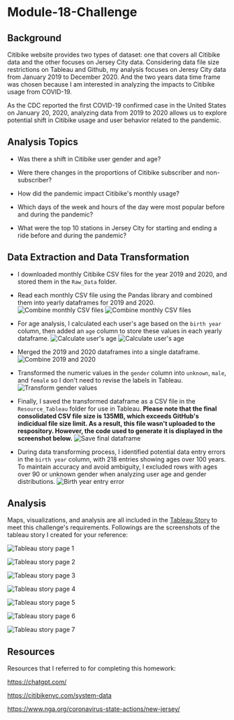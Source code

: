 # Module-18-Challenge

## Background

Citibike website provides two types of dataset: one that covers all Citibike data and the other focuses on Jersey City data. Considering data file size restrictions on Tableau and Github, my analysis focuses on Jeresy City data from January 2019 to December 2020. And the two years data time frame was chosen because I am interested in analyzing the impacts to Citibike usage from COVID-19.

As the CDC reported the first COVID-19 confirmed case in the United States on January 20, 2020, analyzing data from 2019 to 2020 allows us to explore potential shift in Citibike usage and user behavior related to the pandemic.

## Analysis Topics

- Was there a shift in Citibike user gender and age?

- Were there changes in the proportions of Citibike subscriber and non-subscriber?

- How did the pandemic impact Citibike's monthly usage?

- Which days of the week and hours of the day were most popular before and during the pandemic?

- What were the top 10 stations in Jersey City for starting and ending a ride before and during the pandemic?

## Data Extraction and Data Transformation

- I downloaded monthly Citibike CSV files for the year 2019 and 2020, and stored them in the `Raw_Data` folder.

- Read each monthly CSV file using the Pandas library and combined them into yearly dataframes for 2019 and 2020.
![Combine monthly CSV files](Image/combine_monthly2019.png)
![Combine monthly CSV files](Image/combine_monthly2020.png)

- For age analysis, I calculated each user's age based on the `birth year` column, then added an `age` column to store these values in each yearly dataframe.
![Calculate user's age](Image/age2019.png)
![Calculate user's age](Image/age2020.png)

- Merged the 2019 and 2020 dataframes into a single dataframe.
![Combine 2019 and 2020](Image/dataset2019_2020.png)

- Transformed the numeric values in the `gender` column into `unknown`, `male`, and `female` so I don't need to revise the labels in Tableau.
![Transform gender values](Image/transform_gender.png)

- Finally, I saved the transformed dataframe as a CSV file in the `Resource_Tableau` folder for use in Tableau. **Please note that the final consolidated CSV file size is 135MB, which exceeds GitHub's indicidual file size limit. As a result, this file wasn't uploaded to the respository. However, the code used to generate it is displayed in the screenshot below.**
![Save final dataframe](Image/final_step.png)

- During data transforming process, I identified potential data entry errors in the `birth year` column, with 218 entries showing ages over 100 years. To maintain accuracy and avoid ambiguity, I excluded rows with ages over 90 or unknown gender when analyzing user age and gender distributions.
![Birth year entry error](Image/age_error.png)

## Analysis

Maps, visualizations, and analysis are all included in the [Tableau Story](https://public.tableau.com/app/profile/yen.lu3931/viz/CitibikeAnalysis_17314242469970/Story1) to meet this challenge's requirements. Followings are the screenshots of the tableau story I created for your reference:

![Tableau story page 1](Image/tableau1.png)

![Tableau story page 2](Image/tableau2.png)

![Tableau story page 3](Image/tableau3.png)

![Tableau story page 4](Image/tableau4.png)

![Tableau story page 5](Image/tableau5.png)

![Tableau story page 6](Image/tableau6.png)

![Tableau story page 7](Image/tableau7.png)

## Resources

Resources that I referred to for completing this homework:

<https://chatgpt.com/>

<https://citibikenyc.com/system-data>

<https://www.nga.org/coronavirus-state-actions/new-jersey/>
